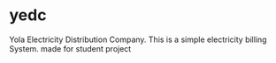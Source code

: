 # yedc
Yola Electricity Distribution Company. This is a simple electricity billing System. made for student project
